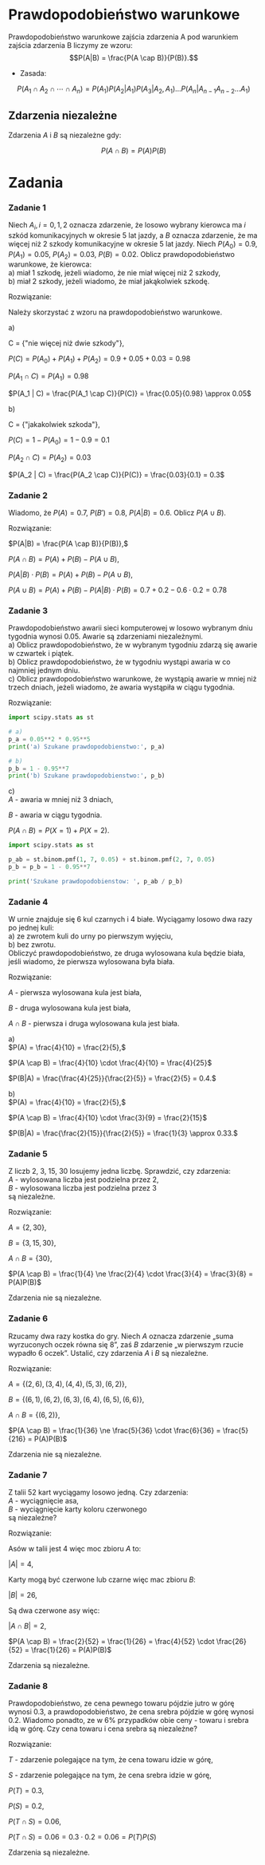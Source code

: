 # Prawdopodobieństwo warunkowe
Prawdopodobieństwo warunkowe zajścia zdarzenia A pod warunkiem zajścia zdarzenia B liczymy ze wzoru:
$$P(A|B) = \frac{P(A \cap B)}{P(B)}.$$

* Zasada:

$$P(A_1∩A_2∩⋯∩A_n)=P(A_1)P(A_2|A_1)P(A_3|A_2,A_1)...P(A_n|A_{n−1}A_{n−2}...A_1)$$

## Zdarzenia niezależne
Zdarzenia $A$ i $B$ są niezależne gdy:

$$P(A \cap B) = P(A)P(B)$$

# Zadania

### Zadanie 1

Niech $A_i, i = 0,1,2$ oznacza zdarzenie, że losowo wybrany kierowca ma $i$ szkód komunikacyjnych w okresie 5 lat jazdy, a $B$ oznacza zdarzenie, że ma więcej niż 2 szkody komunikacyjne w okresie 5 lat jazdy. Niech $P(A_0)=0.9$, $P(A_1)=0.05$, $P(A_2)=0.03$, $P(B)=0.02$. Oblicz prawdopodobieństwo warunkowe, że kierowca:\
a) miał 1 szkodę, jeżeli wiadomo, że nie miał więcej niż 2 szkody,\
b) miał 2 szkody, jeżeli wiadomo, że miał jakąkolwiek szkodę.

Rozwiązanie:

Należy skorzystać z wzoru na prawdopodobieństwo warunkowe.

a)

C = {"nie więcej niż dwie szkody"},

$P(C) = P(A_0) + P(A_1) + P(A_2) = 0.9 + 0.05 + 0.03 = 0.98$

$P(A_1 \cap C) = P(A_1) = 0.98$

$P(A_1 | C) = \frac{P(A_1 \cap C)}{P(C)} = \frac{0.05}{0.98} \approx 0.05$

b)

C = {"jakakolwiek szkoda"},

$P(C) = 1 - P(A_0) = 1 - 0.9 = 0.1$

$P(A_2 \cap C) = P(A_2) = 0.03$

$P(A_2 | C) = \frac{P(A_2 \cap C)}{P(C)} = \frac{0.03}{0.1} = 0.3$

### Zadanie 2
Wiadomo, że $P(A) = 0.7$, $P(B') = 0.8$, $P(A|B) = 0.6$. Oblicz $P(A \cup B)$.

Rozwiązanie:

$P(A|B) = \frac{P(A \cap B)}{P(B)},$

$P(A \cap B) = P(A) + P(B) - P(A \cup B),$

$P(A|B)\cdot P(B) = P(A) + P(B) - P(A \cup B),$

$P(A \cup B) = P(A) + P(B) - P(A|B)\cdot P(B) = 0.7 + 0.2 - 0.6 \cdot 0.2 = 0.78$

### Zadanie 3
Prawdopodobieństwo awarii sieci komputerowej w losowo wybranym dniu tygodnia wynosi 0.05. Awarie są zdarzeniami niezależnymi.\
a) Oblicz prawdopodobieństwo, że w wybranym tygodniu zdarzą się awarie w czwartek i piątek.\
b) Oblicz prawdopodobieństwo, że w tygodniu wystąpi awaria w co najmniej jednym dniu.\
c) Oblicz prawdopodobieństwo warunkowe, że wystąpią awarie w mniej niż trzech dniach, jeżeli wiadomo, że awaria wystąpiła w ciągu tygodnia.

Rozwiązanie:

```python
import scipy.stats as st

# a)
p_a = 0.05**2 * 0.95**5 
print('a) Szukane prawdopodobienstwo:', p_a)

# b)
p_b = 1 - 0.95**7 
print('b) Szukane prawdopodobienstwo:', p_b)
```

c)\
$A$ - awaria w mniej niż 3 dniach,

$B$ - awaria w ciągu tygodnia.

$P(A \cap B) = P(X=1) + P(X=2).$

```python
import scipy.stats as st

p_ab = st.binom.pmf(1, 7, 0.05) + st.binom.pmf(2, 7, 0.05)
p_b = p_b = 1 - 0.95**7

print('Szukane prawdopodobienstow: ', p_ab / p_b)
```

### Zadanie 4
W urnie znajduje się 6 kul czarnych i 4 białe. Wyciągamy losowo dwa razy po jednej kuli:\
a) ze zwrotem kuli do urny po pierwszym wyjęciu,\
b) bez zwrotu.\
Obliczyć prawdopodobieństwo, ze druga wylosowana kula będzie biała, jeśli wiadomo, że
pierwsza wylosowana była biała.

Rozwiązanie:

$A$ - pierwsza wylosowana kula jest biała,

$B$ - druga wylosowana kula jest biała,

$A \cap B$ - pierwsza i druga wylosowana kula jest biała.

a)\
$P(A) = \frac{4}{10} = \frac{2}{5},$

$P(A \cap B) = \frac{4}{10} \cdot \frac{4}{10} = \frac{4}{25}$

$P(B|A) = \frac{\frac{4}{25}}{\frac{2}{5}} = \frac{2}{5} = 0.4.$

b)\
$P(A) = \frac{4}{10} = \frac{2}{5},$

$P(A \cap B) = \frac{4}{10} \cdot \frac{3}{9} = \frac{2}{15}$

$P(B|A) = \frac{\frac{2}{15}}{\frac{2}{5}} = \frac{1}{3} \approx 0.33.$

### Zadanie 5
Z liczb 2, 3, 15, 30 losujemy jedna liczbę. Sprawdzić, czy zdarzenia:\
$A$ - wylosowana liczba jest podzielna przez 2,\
$B$ - wylosowana liczba jest podzielna przez 3\
są niezależne.

Rozwiązanie:

$A = \{2, 30\},$

$B = \{3, 15, 30\},$

$A \cap B = \{30\},$

$P(A \cap B) = \frac{1}{4} \ne \frac{2}{4} \cdot \frac{3}{4} = \frac{3}{8} = P(A)P(B)$

Zdarzenia nie są niezależne.

### Zadanie 6
Rzucamy dwa razy kostka do gry. Niech $A$ oznacza zdarzenie „suma wyrzuconych oczek równa się 8”, zaś $B$ zdarzenie „w pierwszym rzucie wypadło 6 oczek”. Ustalić, czy zdarzenia $A$ i $B$ są niezależne.


Rozwiązanie:

$A = \{(2, 6), (3, 4), (4, 4), (5, 3), (6, 2)\},$

$B = \{(6, 1),(6,2),(6,3),(6,4),(6,5),(6,6)\},$

$A \cap B = \{(6, 2)\},$

$P(A \cap B) = \frac{1}{36} \ne \frac{5}{36} \cdot \frac{6}{36} = \frac{5}{216} = P(A)P(B)$

Zdarzenia nie są niezależne.

### Zadanie 7
Z talii 52 kart wyciągamy losowo jedną. Czy zdarzenia:\
$A$ - wyciągnięcie asa,\
$B$ - wyciągnięcie karty koloru czerwonego\
są niezależne?



Rozwiązanie:

Asów w talii jest 4 więc moc zbioru $A$ to:

$|A| =4,$

Karty mogą być czerwone lub czarne więc mac zbioru $B$:

$|B| = 26,$

Są dwa czerwone asy więc:

$|A \cap B| = 2,$

$P(A \cap B) = \frac{2}{52} = \frac{1}{26} = \frac{4}{52} \cdot \frac{26}{52} = \frac{1}{26} = P(A)P(B)$

Zdarzenia są niezależne.

### Zadanie 8
Prawdopodobieństwo, ze cena pewnego towaru pójdzie jutro w górę wynosi 0.3, a prawdopodobieństwo, że cena srebra pójdzie w górę wynosi 0.2. Wiadomo ponadto, ze w 6%
przypadków obie ceny - towaru i srebra idą w górę. Czy cena towaru i cena srebra są
niezależne?


Rozwiązanie:

$T$ - zdarzenie polegające na tym, że cena towaru idzie w górę,

$S$ - zdarzenie polegające na tym, że cena srebra idzie w górę,

$P(T) = 0.3,$

$P(S) = 0.2,$

$P(T \cap S) = 0.06,$

$P(T \cap S) = 0.06 = 0.3 \cdot 0.2 = 0.06 = P(T)P(S)$

Zdarzenia są niezależne.
